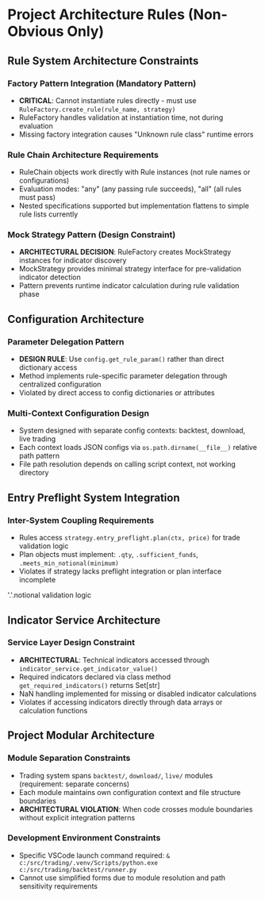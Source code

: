 # Project Architecture Rules (Non-Obvious Only)

## Rule System Architecture Constraints

### Factory Pattern Integration (Mandatory Pattern)
- **CRITICAL**: Cannot instantiate rules directly - must use `RuleFactory.create_rule(rule_name, strategy)`
- RuleFactory handles validation at instantiation time, not during evaluation
- Missing factory integration causes "Unknown rule class" runtime errors

### Rule Chain Architecture Requirements
- RuleChain objects work directly with Rule instances (not rule names or configurations)
- Evaluation modes: "any" (any passing rule succeeds), "all" (all rules must pass)
- Nested specifications supported but implementation flattens to simple rule lists currently

### Mock Strategy Pattern (Design Constraint)
- **ARCHITECTURAL DECISION**: RuleFactory creates MockStrategy instances for indicator discovery
- MockStrategy provides minimal strategy interface for pre-validation indicator detection
- Pattern prevents runtime indicator calculation during rule validation phase

## Configuration Architecture

### Parameter Delegation Pattern
- **DESIGN RULE**: Use `config.get_rule_param()` rather than direct dictionary access
- Method implements rule-specific parameter delegation through centralized configuration
- Violated by direct access to config dictionaries or attributes

### Multi-Context Configuration Design
- System designed with separate config contexts: backtest, download, live trading
- Each context loads JSON configs via `os.path.dirname(__file__)` relative path pattern
- File path resolution depends on calling script context, not working directory

## Entry Preflight System Integration

### Inter-System Coupling Requirements
- Rules access `strategy.entry_preflight.plan(ctx, price)` for trade validation logic
- Plan objects must implement: `.qty`, `.sufficient_funds`, `.meets_min_notional(minimum)`
- Violates if strategy lacks preflight integration or plan interface incomplete

'.'.notional validation logic

## Indicator Service Architecture

### Service Layer Design Constraint
- **ARCHITECTURAL**: Technical indicators accessed through `indicator_service.get_indicator_value()`
- Required indicators declared via class method `get_required_indicators()` returns Set[str]
- NaN handling implemented for missing or disabled indicator calculations
- Violates if accessing indicators directly through data arrays or calculation functions

## Project Modular Architecture

### Module Separation Constraints
- Trading system spans `backtest/`, `download/`, `live/` modules (requirement: separate concerns)
- Each module maintains own configuration context and file structure boundaries
- **ARCHITECTURAL VIOLATION**: When code crosses module boundaries without explicit integration patterns

### Development Environment Constraints
- Specific VSCode launch command required: `& c:/src/trading/.venv/Scripts/python.exe c:/src/trading/backtest/runner.py`
- Cannot use simplified forms due to module resolution and path sensitivity requirements